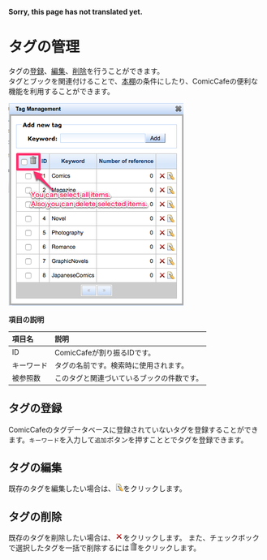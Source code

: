 **Sorry, this page has not translated yet.**

# タグの管理
タグの[登録](#register)、[編集](#update)、[削除](#delete)を行うことができます。  
タグとブックを関連付けることで、[本棚](../../Client/BasicOperations/Bookshelf.mkd)の条件にしたり、ComicCafeの便利な機能を利用することができます。

<img src='https://raw.githubusercontent.com/burton999dev/ComicCafeHelp/master/images/en/server/Tag.png'/>


**項目の説明**
    
|項目名|説明|
|:-----------|:------------|
ID|ComicCafeが割り振るIDです。
キーワード|タグの名前です。検索時に使用されます。
被参照数|このタグと関連づいているブックの件数です。

## <a name ="register">タグの登録</a>
ComicCafeのタグデータベースに登録されていないタグを登録することができます。`キーワード`を入力して`追加`ボタンを押すこととでタグを登録できます。

## <a name ="update">タグの編集</a>
既存のタグを編集したい場合は、![](https://raw.githubusercontent.com/burton999dev/ComicCafeHelp/master/images/server/icon/edit.gif)をクリックします。

## <a name ="delete">タグの削除</a>
既存のタグを削除したい場合は、![](https://raw.githubusercontent.com/burton999dev/ComicCafeHelp/master/images/server/icon/delete.gif)をクリックします。
また、チェックボックで選択したタグを一括で削除するには![](https://raw.githubusercontent.com/burton999dev/ComicCafeHelp/master/images/server/icon/trash.png)をクリックします。
